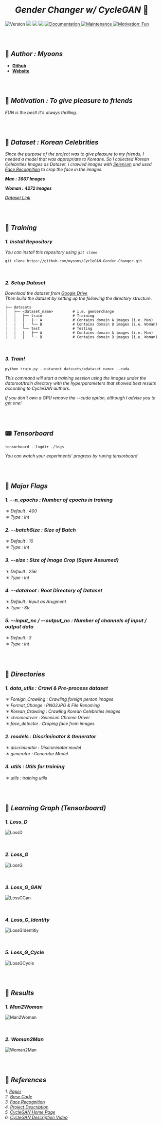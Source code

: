 <h1 align="center" font> <b><i>Gender Changer w/ CycleGAN </i></b> 👫</h1>

<p>
  <img alt="Version" src="https://img.shields.io/badge/version-2.1.0-red.svg?cacheSeconds=2592000" />
  <img src="https://img.shields.io/badge/python-%3E%3D3.7.7-orange.svg" />
  <img src="https://img.shields.io/badge/pytorch-%3E%3D1.7.0-yellow.svg" />
  <img src="https://img.shields.io/badge/torchvision-%3E%3D0.8.0-green.svg" />
  <a href="https://ainote.tistory.com/7" target="_blank">
    <img alt="Documentation" src="https://img.shields.io/badge/documentation-Yes-blue.svg" />
  </a>
  </a>
   <a href="https://github.com/myoons/CycleGAN-Gender-Changer/graphs/commit-activity" target="_blank">
    <img alt="Maintenance" src="https://img.shields.io/badge/Maintained%3F-Yes-darkblue.svg" />
  </a>
  <a href="https://github.com/myoons/" target="_blank">
    <img alt="Motivation: Fun" src="https://img.shields.io/badge/Motivation-Fun-purple.svg" />
  </a>
</p>

<br/>
<br/>

## 👤 _**Author : Myoons**_
* **[Github](https://github.com/myoons)**
* **[Website](https://ainote.tistory.com/)**

</br>
</br>

## 🌈 _**Motivation : To give pleasure to friends**_
_FUN is the best! It's always thrilling._

</br>
</br>

## 📝 _**Dataset : Korean Celebrities**_
_Since the purpose of the project was to give pleasure to my friends, I needed a model that was appropriate to Koreans. So I collected Korean Celebrities Images as Dataset. I crawled images with [Selenium](https://www.selenium.dev/) and used [Face Recognition](https://github.com/ageitgey/face_recognition) to crop the face in the images._

_**Man : 3667 Images**_

_**Woman : 4272 Images**_
<br/>

_[Dataset Link](https://drive.google.com/drive/folders/1mCUy34p05QY6qLG33nyN0IMBMKsFRZHP?usp=sharing)_

</br>
</br>

## 🔧 _**Training**_
### _**1. Install Repository**_

_You can install this repository using `git clone`_

    git clone https://github.com/myoons/CycleGAN-Gender-Changer.git


<br/>

### _**2. Setup Dataset**_
_Download the dataset from [Google Drive](https://drive.google.com/drive/folders/1mCUy34p05QY6qLG33nyN0IMBMKsFRZHP?usp=sharing)_
<br/>
_Then build the dataset by setting up the following the directory structure._

    ├── datasets
    |   ├── <dataset_name>         # i.e. genderchange
    |   |   ├── train              # Training
    |   |   |   ├── A              # Contains domain A images (i.e. Man)
    |   |   |   └── B              # Contains domain B images (i.e. Woman)
    |   |   └── test               # Testing
    |   |   |   ├── A              # Contains domain A images (i.e. Man)
    |   |   |   └── B              # Contains domain B images (i.e. Woman)

<br/>

### _**3. Train!**_

    python train.py --dataroot datasets/<dataset_name> --cuda

_This command will start a training session using the images under the dataroot/train directory with the hyperparameters that showed best results according to CycleGAN authors._

_If you don't own a GPU remove the --cuda option, although I advise you to get one!_

<br/>
<br/>

## 📟 _**Tensorboard**_
    tensorboard --logdir ./logs

_You can watch your experiments' progress by runing tensorboard_

<br/>
<br/>

## 🚩 _**Major Flags**_
### _1. --n_epochs : Number of epochs in training_
_＊ Default : 400_ <br/>
_＊ Type : Int_ <br/>

### _2. --batchSize : Size of Batch_
_＊ Default : 10_ <br/>
_＊ Type : Int_ <br/>

### _3. --size : Size of Image Crop (Squre Assumed)_
_＊ Default : 256_ <br/>
_＊ Type : Int_ <br/>

### _4. --dataroot : Root Directory of Dataset_
_＊ Default : Input as Arugment_ <br/>
_＊ Type : Str_ <br/>

### _5. --input_nc / --output_nc : Number of channels of input / output data_
_＊ Default : 3_
<br/>
_＊ Type : Int_

<br/>
<br/>

## 📁 _**Directories**_
### _1. data_utils : Crawl & Pre-process dataset_
_＊ Foreign_Crawling : Crawling foreign person images_ <br/>
_＊ Format_Change : PNG2JPG & File Renaming_ <br/>
_＊ Korean_Crawling : Crawling Korean Celebrities images_ <br/>
_＊ chromedriver : Selenium Chrome Driver_ <br/>
_＊ face_detector : Croping face from images_ <br/>

### _2. models : Discriminator & Generator_
_＊ discriminator : Discriminator model_ <br/>
_＊ generator : Generator Model_ <br/>

### _3. utils : Utils for training_
_＊ utils : training utils_ <br/>


<br/>
<br/>


## 📁 _**Learning Graph (Tensorboard)**_
### _1. Loss_D_
![LossD](https://user-images.githubusercontent.com/67945103/103547694-195f7e80-4ee8-11eb-8210-1ef1a22c01d9.PNG)

<br/>

### _2. Loss_G_
![LossG](https://user-images.githubusercontent.com/67945103/103547700-1b294200-4ee8-11eb-9ccd-69cc1cb11597.PNG)


<br/>

### _3. Loss_G_GAN_

![LossGGan](https://user-images.githubusercontent.com/67945103/103547705-1c5a6f00-4ee8-11eb-8f51-1ddc52ff6a89.PNG)


<br/>

### _4. Loss_G_Identity_

![LossGIdentitiy](https://user-images.githubusercontent.com/67945103/103547703-1bc1d880-4ee8-11eb-8d08-aa47ba98e522.PNG)


<br/>

### _5. Loss_G_Cycle_

![LossGCycle](https://user-images.githubusercontent.com/67945103/103547704-1bc1d880-4ee8-11eb-8ffd-73cdcd6d5cc9.PNG)



<br/>
<br/>

## 📁 _**Results**_
### _1. Man2Woman_

![Man2Woman](https://user-images.githubusercontent.com/67945103/103546687-bde0c100-4ee6-11eb-93b5-21f681a2025b.png)

<br/>

### _2. Woman2Man_

![Woman2Man](https://user-images.githubusercontent.com/67945103/103547595-f6cd6580-4ee7-11eb-97f6-1c40e8ce1821.png)

<br/>
<br/>

## 🔗 _**References**_
_1. [Paper](https://arxiv.org/pdf/1703.10593.pdf)_ <br/>
_2. [Base Code](https://github.com/aitorzip/PyTorch-CycleGAN)_ <br/>
_3. [Face Recognition](https://github.com/ageitgey/face_recognition)_ <br/>
_4. [Project Description](https://ainote.tistory.com/7)_ <br/>
_5. [CycleGAN Home Page](https://junyanz.github.io/CycleGAN/)_ <br/>
_6. [CycleGAN Description Video](https://www.youtube.com/watch?v=Fkq_f3dS9Cqw&t=2401s)_ <br/>
